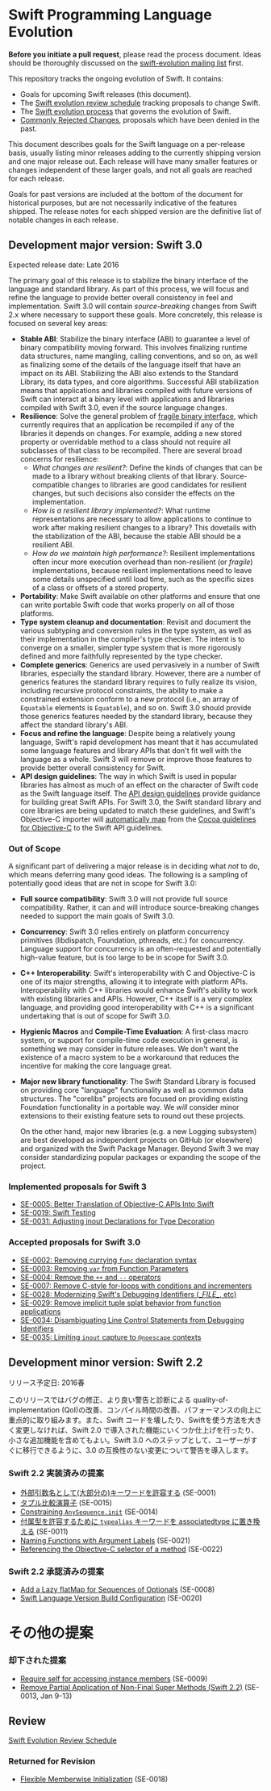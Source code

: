 # Swift Programming Language Evolution

**Before you initiate a pull request**, please read the process document. Ideas should be thoroughly discussed on the [swift-evolution mailing list](https://swift.org/community/#swift-evolution) first.

This repository tracks the ongoing evolution of Swift. It contains:

* Goals for upcoming Swift releases (this document).
* The [Swift evolution review schedule](schedule.md) tracking proposals to change Swift.
* The [Swift evolution process](process.md) that governs the evolution of Swift.
* [Commonly Rejected Changes](commonly_proposed.md), proposals which have been denied in the past.

This document describes goals for the Swift language on a per-release
basis, usually listing minor releases adding to the currently shipping
version and one major release out.  Each release will have many
smaller features or changes independent of these larger goals, and not
all goals are reached for each release.

Goals for past versions are included at the bottom of the document for
historical purposes, but are not necessarily indicative of the
features shipped. The release notes for each shipped version are the
definitive list of notable changes in each release.

## Development major version:  Swift 3.0

Expected release date: Late 2016

The primary goal of this release is to stabilize the binary interface
of the language and standard library. As part of this process, we will
focus and refine the language to provide better overall consistency in
feel and implementation. Swift 3.0 will contain *source-breaking*
changes from Swift 2.x where necessary to support these goals. More
concretely, this release is focused on several key areas:

* **Stable ABI**: Stabilize the binary interface (ABI) to guarantee a level of binary compatibility moving forward. This involves finalizing runtime data structures, name mangling, calling conventions, and so on, as well as finalizing some of the details of the language itself that have an impact on its ABI. Stabilizing the ABI also extends to the Standard Library, its data types, and core algorithms. Successful ABI stabilization means that applications and libraries compiled with future versions of Swift can interact at a binary level with applications and libraries compiled with Swift 3.0, even if the source language changes.
* **Resilience**: Solve the general problem of [fragile binary interface](https://en.wikipedia.org/wiki/Fragile_binary_interface_problem), which currently requires that an application be recompiled if any of the libraries it depends on changes. For example, adding a new stored property or overridable method to a class should not require all subclasses of that class to be recompiled. There are several broad concerns for resilience:
  * *What changes are resilient?*: Define the kinds of changes that can be made to a library without breaking clients of that library. Source-compatible changes to libraries are good candidates for resilient changes, but such decisions also consider the effects on the implementation.
  * *How is a resilient library implemented?*: What runtime representations are necessary to allow applications to continue to work after making resilient changes to a library? This dovetails with the stabilization of the ABI, because the stable ABI should be a resilient ABI.
  * *How do we maintain high performance?*: Resilient implementations often incur more execution overhead than non-resilient (or *fragile*) implementations, because resilient implementations need to leave some details unspecified until load time, such as the specific sizes of a class or offsets of a stored property.
* **Portability**: Make Swift available on other platforms and ensure that one can write portable Swift code that works properly on all of those platforms.
* **Type system cleanup and documentation**: Revisit and document the various subtyping and conversion rules in the type system, as well as their implementation in the compiler's type checker. The intent is to converge on a smaller, simpler type system that is more rigorously defined and more faithfully represented by the type checker.
* **Complete generics**: Generics are used pervasively in a number of Swift libraries, especially the standard library. However, there are a number of generics features the standard library requires to fully realize its vision, including recursive protocol constraints, the ability to make a constrained extension conform to a new protocol (i.e., an array of `Equatable` elements is `Equatable`), and so on. Swift 3.0 should provide those generics features needed by the standard library, because they affect the standard library's ABI.
* **Focus and refine the language**: Despite being a relatively young language, Swift's rapid development has meant that it has accumulated some language features and library APIs that don't fit well with the language as a whole. Swift 3 will remove or improve those features to provide better overall consistency for Swift.
* **API design guidelines**: The way in which Swift is used in popular
  libraries has almost as much of an effect on the character of Swift
  code as the Swift language itself. The [API design
  guidelines](https://swift.org/documentation/api-design-guidelines/) provide guidance for
  building great Swift APIs. For Swift 3.0, the Swift standard library
  and core libraries are being updated to match these guidelines, and
  Swift's Objective-C importer will [automatically map](proposals/0005-objective-c-name-translation.md) from the [Cocoa guidelines for
  Objective-C](https://developer.apple.com/library/mac/documentation/Cocoa/Conceptual/CodingGuidelines/CodingGuidelines.html)
  to the Swift API guidelines.

### Out of Scope

A significant part of delivering a major release is in deciding what
*not* to do, which means deferring many good ideas. The following is a
sampling of potentially good ideas that are not in scope for Swift
3.0:

* **Full source compatibility**: Swift 3.0 will not provide full
  source compatibility. Rather, it can and will introduce
  source-breaking changes needed to support the main goals of Swift
  3.0.

* **Concurrency**: Swift 3.0 relies entirely on platform concurrency
  primitives (libdispatch, Foundation, pthreads, etc.) for
  concurrency. Language support for concurrency is an often-requested
  and potentially high-value feature, but is too large to be in scope
  for Swift 3.0.

* **C++ Interoperability**: Swift's interoperability with C and
  Objective-C is one of its major strengths, allowing it to integrate
  with platform APIs. Interoperability with C++ libraries would
  enhance Swift's ability to work with existing libraries and APIs.
  However, C++ itself is a very complex language, and providing good
  interoperability with C++ is a significant undertaking that is out
  of scope for Swift 3.0.

* **Hygienic Macros** and **Compile-Time Evaluation**: A first-class macro
  system, or support for compile-time code execution in general, is something
  we may consider in future releases.  We don't want the existence of a macro
  system to be a workaround that reduces the incentive for making the core
  language great.

* **Major new library functionality**: The Swift Standard Library is focused on
  providing core "language" functionality as well as common data structures.  The
  "corelibs" projects are focused on providing existing Foundation functionality
  in a portable way.  We *will* consider minor extensions to their existing
  feature sets to round out these projects.
 
  On the other hand, major new libraries (e.g. a new Logging subsystem) are
  best developed as independent projects on GitHub (or elsewhere) and organized
  with the Swift Package Manager.  Beyond Swift 3 we may consider standardizing
  popular packages or expanding the scope of the project.  

### Implemented proposals for Swift 3

* [SE-0005: Better Translation of Objective-C APIs Into Swift](proposals/0005-objective-c-name-translation.md)
* [SE-0019: Swift Testing](proposals/0019-package-manager-testing.md)
* [SE-0031: Adjusting inout Declarations for Type Decoration](proposals/0031-adjusting-inout-declarations.md)

### Accepted proposals for Swift 3.0

* [SE-0002: Removing currying `func` declaration syntax](proposals/0002-remove-currying.md)
* [SE-0003: Removing `var` from Function Parameters](proposals/0003-remove-var-parameters.md)
* [SE-0004: Remove the `++` and `--` operators](proposals/0004-remove-pre-post-inc-decrement.md)
* [SE-0007: Remove C-style for-loops with conditions and incrementers](proposals/0007-remove-c-style-for-loops.md)
* [SE-0028: Modernizing Swift's Debugging Identifiers (\__FILE__, etc)](proposals/0028-modernizing-debug-identifiers.md)
* [SE-0029: Remove implicit tuple splat behavior from function applications](proposals/0029-remove-implicit-tuple-splat.md)
* [SE-0034: Disambiguating Line Control Statements from Debugging Identifiers](proposals/0034-disambiguating-line.md)
* [SE-0035: Limiting `inout` capture to `@noescape` contexts](proposals/0035-limit-inout-capture.md)

## Development minor version:  Swift 2.2

リリース予定日: 2016春

このリリースではバグの修正、より良い警告と診断による quality-of-implementation (QoI)の改善、コンパイル時間の改善、パフォーマンスの向上に重点的に取り組みます。また、Swift コードを壊したり、Swiftを使う方法を大きく変更しなければ、Swift 2.0 で導入された機能にいくつか仕上げを行ったり、小さな追加機能を含めてもよい。Swift 3.0 へのステップとして、ユーザーがすぐに移行できるように、3.0 の互換性のない変更について警告を導入します。

### Swift 2.2 実装済みの提案

* [外部引数名として(大部分の)キーワードを許容する](proposals/ja/0001-keywords-as-argument-labels.md) (SE-0001)
* [タプル比較演算子](proposals/ja/0015-tuple-comparison-operators.md) (SE-0015)
* [Constraining `AnySequence.init`](proposals/0014-constrained-AnySequence.md) (SE-0014)
* [付属型を許容するために `typealias` キーワードを associatedtype に置き換える](proposals/ja/0011-replace-typealias-associated.md) (SE-0011)
* [Naming Functions with Argument Labels](proposals/0021-generalized-naming.md) (SE-0021)
* [Referencing the Objective-C selector of a method](proposals/0022-objc-selectors.md) (SE-0022)

### Swift 2.2 承認済みの提案
* [Add a Lazy flatMap for Sequences of Optionals](proposals/0008-lazy-flatmap-for-optionals.md) (SE-0008)
* [Swift Language Version Build Configuration](proposals/0020-if-swift-version.md) (SE-0020)

# その他の提案

### 却下された提案
* [Require self for accessing instance members](proposals/0009-require-self-for-accessing-instance-members.md) (SE-0009)
* [Remove Partial Application of Non-Final Super Methods (Swift 2.2)](proposals/0013-remove-partial-application-super.md) (SE-0013, Jan 9-13)

## Review
[Swift Evolution Review Schedule](https://github.com/apple/swift-evolution/blob/master/schedule.md)

### Returned for Revision
* [Flexible Memberwise Initialization](proposals/0018-flexible-memberwise-initialization.md) (SE-0018)
